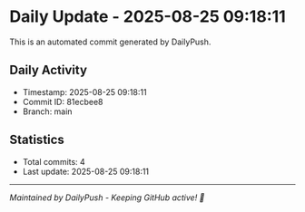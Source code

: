 # Daily Update - 2025-08-25 09:18:11

This is an automated commit generated by DailyPush.

## Daily Activity
- Timestamp: 2025-08-25 09:18:11
- Commit ID: 81ecbee8
- Branch: main

## Statistics
- Total commits: 4
- Last update: 2025-08-25 09:18:11

---
*Maintained by DailyPush - Keeping GitHub active! 🚀*
